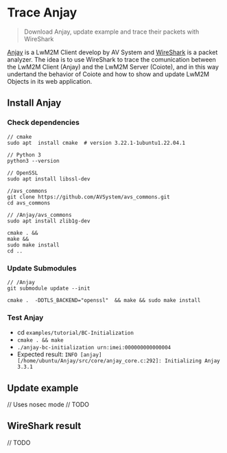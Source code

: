 # Trace Anjay
> Download Anjay, update example and trace their packets with WireShark

[Anjay](https://github.com/AVSystem/Anjay) is a LwM2M Client develop by AV System and [WireShark](https://www.wireshark.org/) is a packet analyzer. The idea is to use WireShark to trace the comunication between the LwM2M Client (Anjay) and the LwM2M Server (Coiote), and in this way undertand the behavior of Coiote and how to show and update LwM2M Objects in its web application. 


## Install Anjay

### Check dependencies

```
// cmake
sudo apt  install cmake  # version 3.22.1-1ubuntu1.22.04.1

// Python 3
python3 --version

// OpenSSL
sudo apt install libssl-dev

//avs_commons
git clone https://github.com/AVSystem/avs_commons.git
cd avs_commons

// /Anjay/avs_commons
sudo apt install zlib1g-dev

cmake . &&
make &&
sudo make install
cd ..
```

### Update Submodules
```
// /Anjay
git submodule update --init

cmake .  -DDTLS_BACKEND="openssl"  && make && sudo make install
```
### Test Anjay

* cd `examples/tutorial/BC-Initialization`
* `cmake . && make`
* `./anjay-bc-initialization urn:imei:000000000000004`
* Expected result: `INFO [anjay] [/home/ubuntu/Anjay/src/core/anjay_core.c:292]: Initializing Anjay 3.3.1`

## Update example

// Uses nosec mode
// TODO

## WireShark result

// TODO
